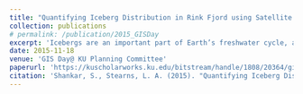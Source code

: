 ```yaml
---
title: "Quantifying Iceberg Distribution in Rink Fjord using Satellite Remote Sensing"
collection: publications
# permalink: /publication/2015_GISDay
excerpt: 'Icebergs are an important part of Earth’s freshwater cycle, affecting fjord circulation, marine biology, and nutrient flux. However, very little is known about iceberg distribution patterns, especially how iceberg sizes vary from glacier termini to the open ocean. Such information is critical for freshwater budgets and ocean circulation models. In this study, we quantify iceberg size and distribution in Rink Fjord, West Greenland during the summer of 2015. We show how the iceberg distribution changes throughout the summer season using Landsat 8, panchromatic images at 15 m resolution. The project algorithm runs on QGIS, ArcGIS, Python 2.7, and GDAL. We are working to automate the process so we can expand the study both spatially and temporally. The resulting dataset will help in understanding calving dynamics of different marine terminating glaciers and provide critical information for ocean and fjord models.'
date: 2015-11-18
venue: 'GIS Day@ KU Planning Committee'
paperurl: 'https://kuscholarworks.ku.edu/bitstream/handle/1808/20364/gis_day2015_student_shankar.pdf?sequence=1'
citation: 'Shankar, S., Stearns, L. A. (2015). "Quantifying Iceberg Distribution in Rink Fjord using Satellite Remote Sensing" GIS Day@ KU Planning Committee.'
---
```

